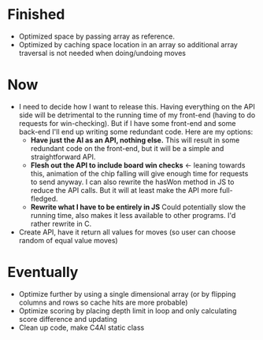 Finished
========
- Optimized space by passing array as reference.
- Optimized by caching space location in an array so additional array traversal is not needed when doing/undoing moves

Now
===
- I need to decide how I want to release this. Having everything on the API side will be detrimental to the running time of my front-end (having to do requests for win-checking). But if I have some front-end and some back-end I'll end up writing some redundant code. Here are my options:
	- <b>Have just the AI as an API, nothing else.</b> This will result in some redundant code on the front-end, but it will be a simple and straightforward API.
	- <b>Flesh out the API to include board win checks</b> <- leaning towards this, animation of the chip falling will give enough time for requests to send anyway. I can also rewrite the hasWon method in JS to reduce the API calls. But it will at least make the API more full-fledged.
	- <b>Rewrite what I have to be entirely in JS</b> Could potentially slow the running time, also makes it less available to other programs. I'd rather rewrite in C.
- Create API, have it return all values for moves (so user can choose random of equal value moves)

Eventually
==========
- Optimize further by using a single dimensional array (or by flipping columns and rows so cache hits are more probable)
- Optimize scoring by placing depth limit in loop and only calculating score difference and updating
- Clean up code, make C4AI static class
